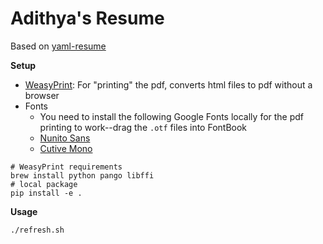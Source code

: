 # Adithya's Resume

Based on [yaml-resume](https://github.com/notsag/yaml-resume)

**Setup**

* [WeasyPrint](https://doc.courtbouillon.org/weasyprint/stable/first_steps.html):
For "printing" the pdf, converts html files to pdf without a browser
* Fonts
  * You need to install the following Google Fonts locally for the pdf printing
  to work--drag the `.otf` files into FontBook
  * [Nunito Sans](https://fonts.google.com/specimen/Nunito+Sans)
  * [Cutive Mono](https://fonts.google.com/specimen/Cutive+Mono)

```shell
# WeasyPrint requirements
brew install python pango libffi
# local package
pip install -e .
```

**Usage**

```shell
./refresh.sh
```
